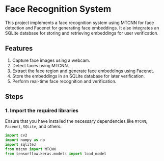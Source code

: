 # Face Recognition System

This project implements a face recognition system using MTCNN for face detection and Facenet for generating face embeddings. It also integrates an SQLite database for storing and retrieving embeddings for user verification.

## Features
1. Capture face images using a webcam.
2. Detect faces using MTCNN.
3. Extract the face region and generate face embeddings using Facenet.
4. Store the embeddings in an SQLite database for later verification.
5. Perform real-time face recognition and verification.

## Steps

### 1. Import the required libraries
Ensure that you have installed the necessary dependencies like `MTCNN`, `Facenet`, `SQLite`, and others.

```python
import cv2
import numpy as np
import sqlite3
from mtcnn import MTCNN
from tensorflow.keras.models import load_model
